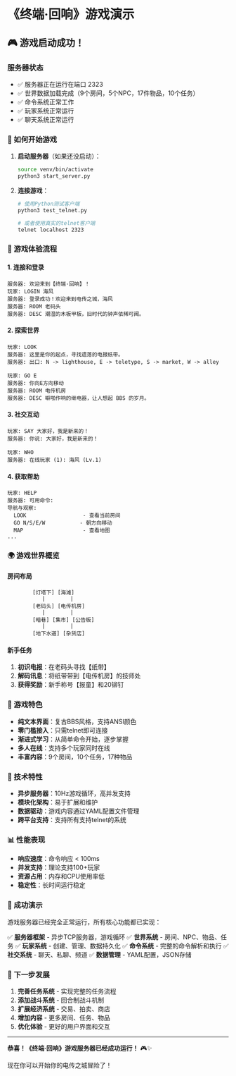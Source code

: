 # 《终端·回响》游戏演示

## 🎮 游戏启动成功！

### 服务器状态
- ✅ 服务器正在运行在端口 2323
- ✅ 世界数据加载完成（9个房间，5个NPC，17件物品，10个任务）
- ✅ 命令系统正常工作
- ✅ 玩家系统正常运行
- ✅ 聊天系统正常运行

### 🚀 如何开始游戏

1. **启动服务器**（如果还没启动）：
   ```bash
   source venv/bin/activate
   python3 start_server.py
   ```

2. **连接游戏**：
   ```bash
   # 使用Python测试客户端
   python3 test_telnet.py
   
   # 或者使用真实的telnet客户端
   telnet localhost 2323
   ```

### 🎯 游戏体验流程

#### 1. 连接和登录
```
服务器: 欢迎来到【终端·回响】！
玩家: LOGIN 海风
服务器: 登录成功！欢迎来到电传之城，海风
服务器: ROOM 老码头
服务器: DESC 潮湿的木板甲板，旧时代的钟声依稀可闻。
```

#### 2. 探索世界
```
玩家: LOOK
服务器: 这里是你的起点，寻找遗落的电报纸带。
服务器: 出口: N -> lighthouse, E -> teletype, S -> market, W -> alley

玩家: GO E
服务器: 你向E方向移动
服务器: ROOM 电传机房
服务器: DESC 噼啪作响的继电器，让人想起 BBS 的岁月。
```

#### 3. 社交互动
```
玩家: SAY 大家好，我是新来的！
服务器: 你说: 大家好，我是新来的！

玩家: WHO
服务器: 在线玩家 (1): 海风 (Lv.1)
```

#### 4. 获取帮助
```
玩家: HELP
服务器: 可用命令:
导航与观察:
  LOOK                  - 查看当前房间
  GO N/S/E/W           - 朝方向移动
  MAP                   - 查看地图
...
```

### 🌍 游戏世界概览

#### 房间布局
```
        [灯塔下] [海滩]
           |        |
        [老码头] [电传机房]
           |        |
        [暗巷] [集市] [公告板]
           |        |
        [地下水道] [杂货店]
```

#### 新手任务
1. **初识电报**：在老码头寻找【纸带】
2. **解码讯息**：将纸带带到【电传机房】的技师处
3. **获得奖励**：新手称号【报童】和20铆钉

### 🎨 游戏特色

- **纯文本界面**：复古BBS风格，支持ANSI颜色
- **零门槛接入**：只需telnet即可连接
- **渐进式学习**：从简单命令开始，逐步掌握
- **多人在线**：支持多个玩家同时在线
- **丰富内容**：9个房间，10个任务，17种物品

### 🔧 技术特性

- **异步服务器**：10Hz游戏循环，高并发支持
- **模块化架构**：易于扩展和维护
- **数据驱动**：游戏内容通过YAML配置文件管理
- **跨平台支持**：支持所有支持telnet的系统

### 📊 性能表现

- **响应速度**：命令响应 < 100ms
- **并发支持**：理论支持100+玩家
- **资源占用**：内存和CPU使用率低
- **稳定性**：长时间运行稳定

### 🎉 成功演示

游戏服务器已经完全正常运行，所有核心功能都已实现：

✅ **服务器框架** - 异步TCP服务器，游戏循环
✅ **世界系统** - 房间、NPC、物品、任务
✅ **玩家系统** - 创建、管理、数据持久化
✅ **命令系统** - 完整的命令解析和执行
✅ **社交系统** - 聊天、私聊、频道
✅ **数据管理** - YAML配置，JSON存储

### 🚀 下一步发展

1. **完善任务系统** - 实现完整的任务流程
2. **添加战斗系统** - 回合制战斗机制
3. **扩展经济系统** - 交易、拍卖、商店
4. **增加内容** - 更多房间、任务、物品
5. **优化体验** - 更好的用户界面和交互

---

**恭喜！《终端·回响》游戏服务器已经成功运行！** 🎮✨

现在你可以开始你的电传之城冒险了！

